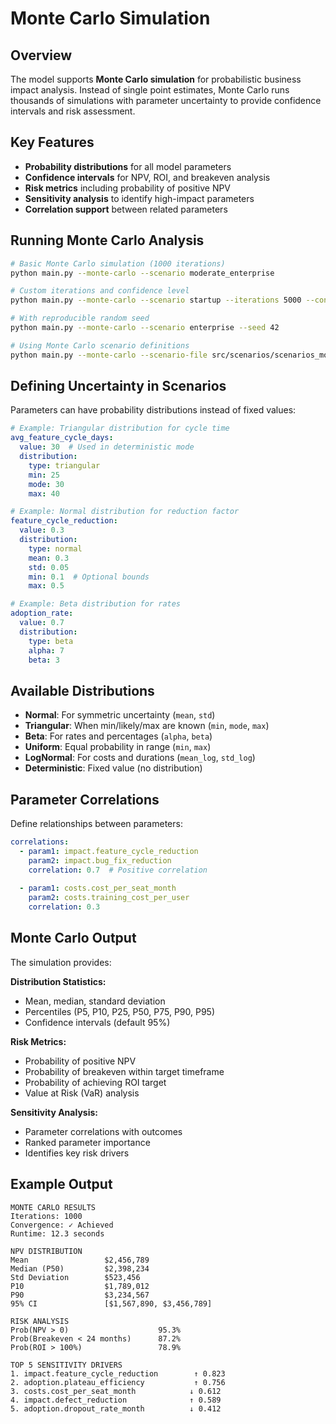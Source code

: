 # Monte Carlo Simulation

## Overview

The model supports **Monte Carlo simulation** for probabilistic business impact analysis. Instead of single point estimates, Monte Carlo runs thousands of simulations with parameter uncertainty to provide confidence intervals and risk assessment.

## Key Features

- **Probability distributions** for all model parameters
- **Confidence intervals** for NPV, ROI, and breakeven analysis  
- **Risk metrics** including probability of positive NPV
- **Sensitivity analysis** to identify high-impact parameters
- **Correlation support** between related parameters

## Running Monte Carlo Analysis

```bash
# Basic Monte Carlo simulation (1000 iterations)
python main.py --monte-carlo --scenario moderate_enterprise

# Custom iterations and confidence level
python main.py --monte-carlo --scenario startup --iterations 5000 --confidence 0.99

# With reproducible random seed
python main.py --monte-carlo --scenario enterprise --seed 42

# Using Monte Carlo scenario definitions
python main.py --monte-carlo --scenario-file src/scenarios/scenarios_monte_carlo.yaml
```

## Defining Uncertainty in Scenarios

Parameters can have probability distributions instead of fixed values:

```yaml
# Example: Triangular distribution for cycle time
avg_feature_cycle_days:
  value: 30  # Used in deterministic mode
  distribution:
    type: triangular
    min: 25
    mode: 30
    max: 40

# Example: Normal distribution for reduction factor
feature_cycle_reduction:
  value: 0.3
  distribution:
    type: normal
    mean: 0.3
    std: 0.05
    min: 0.1  # Optional bounds
    max: 0.5

# Example: Beta distribution for rates
adoption_rate:
  value: 0.7
  distribution:
    type: beta
    alpha: 7
    beta: 3
```

## Available Distributions

- **Normal**: For symmetric uncertainty (`mean`, `std`)
- **Triangular**: When min/likely/max are known (`min`, `mode`, `max`)
- **Beta**: For rates and percentages (`alpha`, `beta`)
- **Uniform**: Equal probability in range (`min`, `max`)
- **LogNormal**: For costs and durations (`mean_log`, `std_log`)
- **Deterministic**: Fixed value (no distribution)

## Parameter Correlations

Define relationships between parameters:

```yaml
correlations:
  - param1: impact.feature_cycle_reduction
    param2: impact.bug_fix_reduction
    correlation: 0.7  # Positive correlation
    
  - param1: costs.cost_per_seat_month
    param2: costs.training_cost_per_user
    correlation: 0.3
```

## Monte Carlo Output

The simulation provides:

**Distribution Statistics:**
- Mean, median, standard deviation
- Percentiles (P5, P10, P25, P50, P75, P90, P95)
- Confidence intervals (default 95%)

**Risk Metrics:**
- Probability of positive NPV
- Probability of breakeven within target timeframe
- Probability of achieving ROI target
- Value at Risk (VaR) analysis

**Sensitivity Analysis:**
- Parameter correlations with outcomes
- Ranked parameter importance
- Identifies key risk drivers

## Example Output

```
MONTE CARLO RESULTS
Iterations: 1000
Convergence: ✓ Achieved
Runtime: 12.3 seconds

NPV DISTRIBUTION
Mean                 $2,456,789
Median (P50)         $2,398,234
Std Deviation        $523,456
P10                  $1,789,012
P90                  $3,234,567
95% CI               [$1,567,890, $3,456,789]

RISK ANALYSIS
Prob(NPV > 0)                    95.3%
Prob(Breakeven < 24 months)      87.2%
Prob(ROI > 100%)                 78.9%

TOP 5 SENSITIVITY DRIVERS
1. impact.feature_cycle_reduction        ↑ 0.823
2. adoption.plateau_efficiency           ↑ 0.756
3. costs.cost_per_seat_month            ↓ 0.612
4. impact.defect_reduction              ↑ 0.589
5. adoption.dropout_rate_month          ↓ 0.412
```